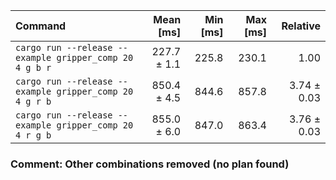 | Command | Mean [ms] | Min [ms] | Max [ms] | Relative |
|:---|---:|---:|---:|---:|
| `cargo run --release --example gripper_comp 20 4 g b r` | 227.7 ± 1.1 | 225.8 | 230.1 | 1.00 |
| `cargo run --release --example gripper_comp 20 4 g r b` | 850.4 ± 4.5 | 844.6 | 857.8 | 3.74 ± 0.03 |
| `cargo run --release --example gripper_comp 20 4 r g b` | 855.0 ± 6.0 | 847.0 | 863.4 | 3.76 ± 0.03 |

### Comment: Other combinations removed (no plan found)